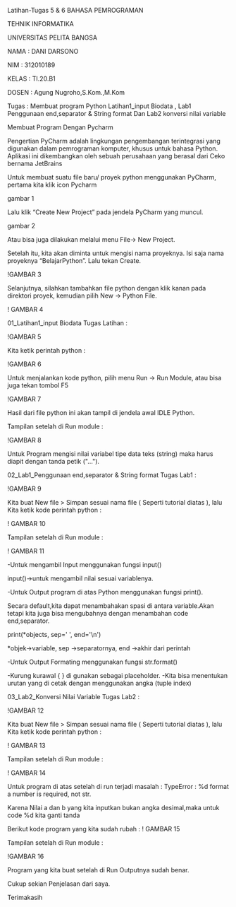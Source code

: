 Latihan-Tugas 5 & 6
BAHASA PEMROGRAMAN

TEHNIK INFORMATIKA

UNIVERSITAS PELITA BANGSA

NAMA : DANI DARSONO

NIM : 312010189

KELAS : TI.20.B1

DOSEN : Agung Nugroho,S.Kom.,M.Kom

Tugas : Membuat program Python Latihan1_input Biodata , Lab1 Penggunaan end,separator & String format Dan Lab2 konversi nilai variable

Membuat Program Dengan Pycharm

Pengertian PyCharm adalah lingkungan pengembangan terintegrasi yang digunakan dalam pemrograman komputer, khusus untuk bahasa Python. Aplikasi ini dikembangkan oleh sebuah perusahaan yang berasal dari Ceko bernama JetBrains

Untuk membuat suatu file baru/ proyek python menggunakan PyCharm, pertama kita klik icon Pycharm

gambar 1

Lalu klik “Create New Project” pada jendela PyCharm yang muncul.

gambar 2

Atau bisa juga dilakukan melalui menu File-> New Project.

Setelah itu, kita akan diminta untuk mengisi nama proyeknya. Isi saja nama proyeknya “BelajarPython”. Lalu tekan Create.

!GAMBAR 3

Selanjutnya, silahkan tambahkan file python dengan klik kanan pada direktori proyek, kemudian pilih New -> Python File.

! GAMBAR 4



01_Latihan1_input Biodata
Tugas Latihan :

!GAMBAR 5


Kita ketik perintah python :

!GAMBAR 6

Untuk menjalankan kode python, pilih menu Run -> Run Module, atau bisa juga tekan tombol F5

!GAMBAR 7

Hasil dari file python ini akan tampil di jendela awal IDLE Python.

Tampilan setelah di Run module :

!GAMBAR 8

Untuk Program mengisi nilai variabel tipe data teks (string) maka harus diapit dengan tanda petik ("...").



02_Lab1_Penggunaan end,separator & String format
Tugas Lab1 :

!GAMBAR 9

Kita buat New file > Simpan sesuai nama file ( Seperti tutorial diatas ), lalu Kita ketik kode perintah python :

! GAMBAR 10

Tampilan setelah di Run module :

! GAMBAR 11

-Untuk mengambil Input menggunakan fungsi input()

input()->untuk mengambil nilai sesuai variablenya.

-Untuk Output program di atas Python menggunakan fungsi print().

Secara default,kita dapat menambahakan spasi di antara variable.Akan tetapi kita juga bisa mengubahnya dengan menambahan code end,separator.

print(*objects, sep=' ', end='\n')

*objek->variable, sep ->separatornya, end ->akhir dari perintah

-Untuk Output Formating menggunakan fungsi str.format()

-Kurung kurawal { } di gunakan sebagai placeholder. -Kita bisa menentukan urutan yang di cetak dengan menggunakan angka (tuple index)

03_Lab2_Konversi Nilai Variable
Tugas Lab2 :

!GAMBAR 12

Kita buat New file > Simpan sesuai nama file ( Seperti tutorial diatas ), lalu Kita ketik kode perintah python :

! GAMBAR 13

Tampilan setelah di Run module :

! GAMBAR 14

Untuk program di atas setelah di run terjadi masalah : TypeError : %d format a number is required, not str.

Karena Nilai a dan b yang kita inputkan bukan angka desimal,maka untuk code %d kita ganti tanda


Berikut kode program yang kita sudah rubah :
! GAMBAR 15

Tampilan setelah di Run module :

!GAMBAR 16

Program yang kita buat setelah di Run Outputnya sudah benar.

Cukup sekian Penjelasan dari saya.

Terimakasih


